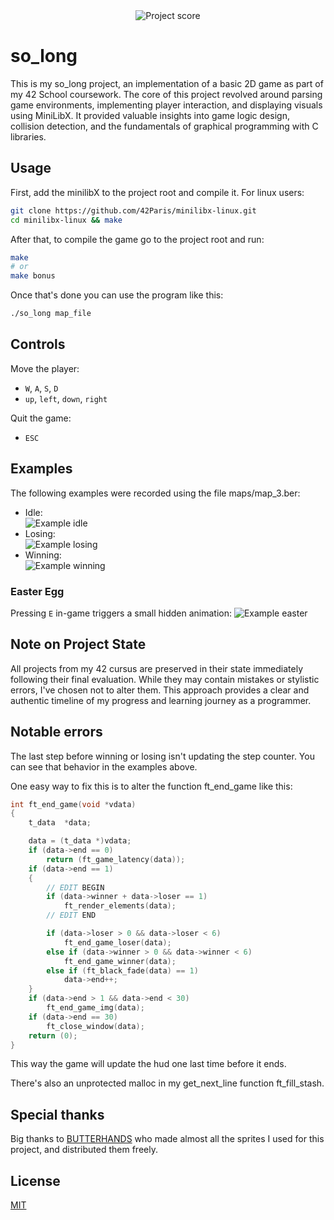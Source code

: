 <div align="center">
  <img src="https://i.ibb.co/cmF80PB/image.png" alt="Project score">
</div>

# so_long
  
This is my so_long project, an implementation of a basic 2D game as part of my 42 School coursework. The core of this project revolved around parsing game environments, implementing player interaction, and displaying visuals using MiniLibX. It provided valuable insights into game logic design, collision detection, and the fundamentals of graphical programming with C libraries.

## Usage

First, add the minilibX to the project root and compile it. For linux users: 
```bash
git clone https://github.com/42Paris/minilibx-linux.git
cd minilibx-linux && make
```

After that, to compile the game go to the project root and run:
```Bash
make
# or
make bonus
```

Once that's done you can use the program like this:
```Bash
./so_long map_file
```

## Controls

Move the player:  
- `W`, `A`, `S`, `D`  
- `up`, `left`, `down`, `right`  

Quit the game:  
- `ESC`

## Examples

The following examples were recorded using the file maps/map_3.ber:  
- Idle:  
![Example idle](https://i.ibb.co/gMyD65Hn/idle-so-long.gif)  
- Losing:  
![Example losing](https://i.ibb.co/S4XbbWZf/lose-so-long.gif)  
- Winning:  
![Example winning](https://i.ibb.co/tM8S41bX/win-so-long.gif)  

### Easter Egg

Pressing `E` in-game triggers a small hidden animation:
![Example easter](https://i.ibb.co/N2sCpDt3/easter-so-long.gif)  

## Note on Project State

All projects from my 42 cursus are preserved in their state immediately following their final evaluation. While they may contain mistakes or stylistic errors, I've chosen not to alter them. This approach provides a clear and authentic timeline of my progress and learning journey as a programmer.

## Notable errors

The last step before winning or losing isn't updating the step counter. You can see that behavior in the examples above.

One easy way to fix this is to alter the function ft_end_game like this:

```C
int	ft_end_game(void *vdata)
{
	t_data  *data;

	data = (t_data *)vdata;
	if (data->end == 0)
		return (ft_game_latency(data));
	if (data->end == 1)
	{
        // EDIT BEGIN
		if (data->winner + data->loser == 1)
			ft_render_elements(data);
        // EDIT END

		if (data->loser > 0 && data->loser < 6)
			ft_end_game_loser(data);
		else if (data->winner > 0 && data->winner < 6)
			ft_end_game_winner(data);
		else if (ft_black_fade(data) == 1)
			data->end++;
	}
	if (data->end > 1 && data->end < 30)
		ft_end_game_img(data);
	if (data->end == 30)
		ft_close_window(data);
	return (0);
}
```

This way the game will update the hud one last time before it ends.

There's also an unprotected malloc in my get_next_line function ft_fill_stash.

## Special thanks

Big thanks to [BUTTERHANDS](https://butterhands.itch.io/) who made almost all the sprites I used for this project, and distributed them freely.

## License

[MIT](https://choosealicense.com/licenses/mit/)  
